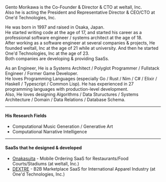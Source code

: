 Gento Morikawa is the Co-Founder & Director & CTO at weltall, Inc.  
Also he is acting the President and Representative Director & CEO/CTO at One'd Technologies, Inc.  
  
He was born in 1997 and raised in Osaka, Japan.  
He started writing code at the age of 17, and started his career as a professional software engineer / systems architect at the age of 18.  
After working as a software engineer at several companies & projects, He founded weltall, Inc at the age of 21 while at university. And then he started One'd Technologies, Inc at the age of 23.  
Both companies are developing & providing SaaSs.  
  
As an Engineer, He is a Systems Architect / Polyglot Programmer / Fullstack Engineer / Former Game Developer.  
He loves Programming Languages (especially Go / Rust / Nim / C# / Elixir / Haskell / Typescript / Common Lisp). He has experienced in 27 programming languages with production-level development.  
Also, He loves designing Algorithms / Data Stuructures / Systems Architecture / Domain / Data Relations / Database Schema.

---

#### His Research Fields
- Computational Music Generation / Generative Art
- Computational Narrative Intelligence

---

#### SaaSs that he designed & developed
- [Onakasuita](https://onakasuita.app/) - Mobile Ordering SaaS for Restaurants/Food Courts/Stadiums (at weltall, Inc.)
- [DEXTRE](https://dextre.app/) - B2B Marketplace SaaS for International Apparel Industry (at One'd Technologies, Inc.)
